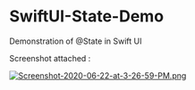 # SwiftUI-State-Demo

Demonstration of @State in Swift UI 


Screenshot attached :

[![Screenshot-2020-06-22-at-3-26-59-PM.png](https://i.postimg.cc/Kc1vN6gc/Screenshot-2020-06-22-at-3-26-59-PM.png)](https://postimg.cc/5jMV9k3D)
